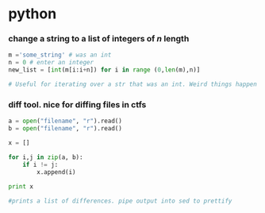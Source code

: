 # python
### change a string to a list of integers of _n_ length


```python
m ='some_string' # was an int
n = 0 # enter an integer
new_list = [int(m[i:i+n]) for i in range (0,len(m),n)]

# Useful for iterating over a str that was an int. Weird things happen if len(m) mod n != 0.

```
### diff tool. nice for diffing files in ctfs

```python
a = open("filename", "r").read()
b = open("filename", "r").read()

x = []

for i,j in zip(a, b):
    if i != j:
        x.append(i)
        
print x

#prints a list of differences. pipe output into sed to prettify

```
